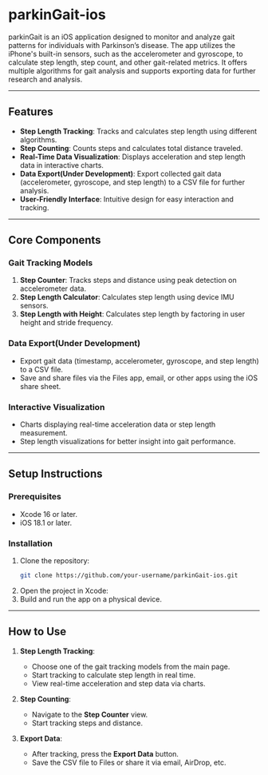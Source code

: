 # **parkinGait-ios**

parkinGait is an iOS application designed to monitor and analyze gait patterns for individuals with Parkinson’s disease. The app utilizes the iPhone's built-in sensors, such as the accelerometer and gyroscope, to calculate step length, step count, and other gait-related metrics. It offers multiple algorithms for gait analysis and supports exporting data for further research and analysis.

---

## **Features**
- **Step Length Tracking**: Tracks and calculates step length using different algorithms.
- **Step Counting**: Counts steps and calculates total distance traveled.
- **Real-Time Data Visualization**: Displays acceleration and step length data in interactive charts.
- **Data Export(Under Development)**: Export collected gait data (accelerometer, gyroscope, and step length) to a CSV file for further analysis.
- **User-Friendly Interface**: Intuitive design for easy interaction and tracking.

---

## **Core Components**
### **Gait Tracking Models**
1. **Step Counter**: Tracks steps and distance using peak detection on accelerometer data.
2. **Step Length Calculator**: Calculates step length using device IMU sensors.
3. **Step Length with Height**: Calculates step length by factoring in user height and stride frequency.

### **Data Export(Under Development)**
- Export gait data (timestamp, accelerometer, gyroscope, and step length) to a CSV file.
- Save and share files via the Files app, email, or other apps using the iOS share sheet.

### **Interactive Visualization**
- Charts displaying real-time acceleration data or step length measurement.
- Step length visualizations for better insight into gait performance.

---

## **Setup Instructions**
### **Prerequisites**
- Xcode 16 or later.
- iOS 18.1 or later.

### **Installation**
1. Clone the repository:
   ```bash
   git clone https://github.com/your-username/parkinGait-ios.git
   ```
2. Open the project in Xcode:
3. Build and run the app on a physical device.

---

## **How to Use**
1. **Step Length Tracking**:
   - Choose one of the gait tracking models from the main page.
   - Start tracking to calculate step length in real time.
   - View real-time acceleration and step data via charts.

2. **Step Counting**:
   - Navigate to the **Step Counter** view.
   - Start tracking steps and distance.

3. **Export Data**:
   - After tracking, press the **Export Data** button.
   - Save the CSV file to Files or share it via email, AirDrop, etc.

